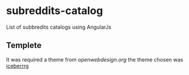 # subreddits-catalog
List of subbredits catalogs using AngularJs

## Templete
It was required a theme from *openwebdesign.org* the theme chosen was [iceberrrg](http://www.openwebdesign.org/viewdesign.phtml?id=6382&referer=%2Fbrowse.php)